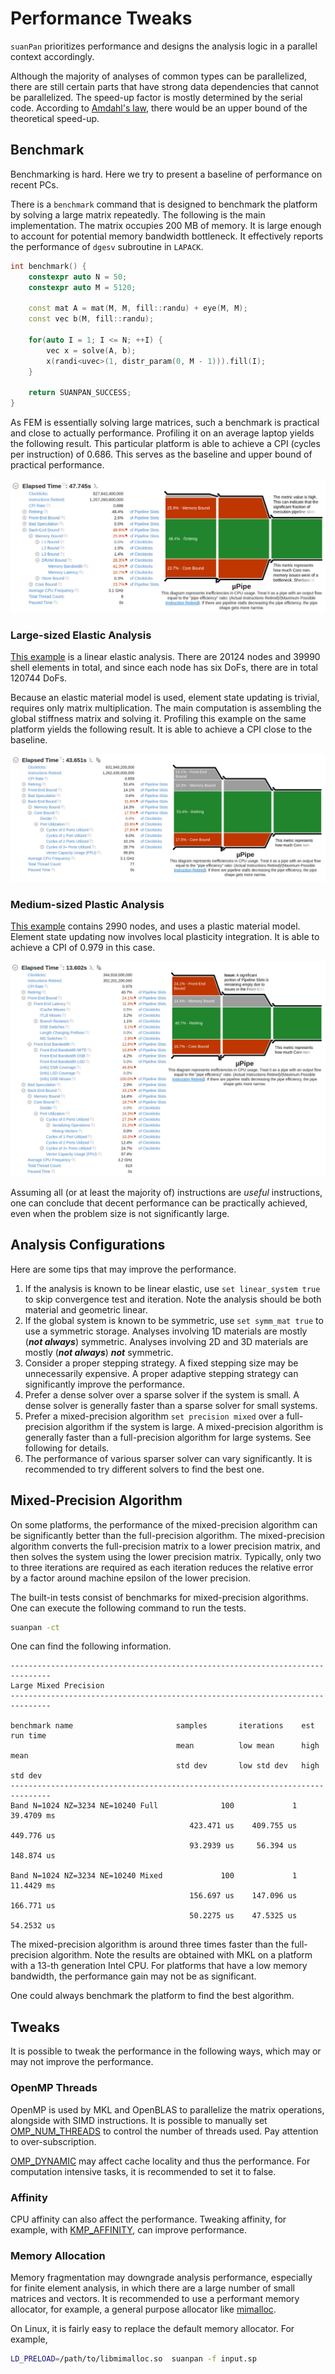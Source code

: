 # Performance Tweaks

`suanPan` prioritizes performance and designs the analysis logic in a parallel context accordingly.

Although the majority of analyses of common types can be parallelized, there are still certain parts that have 
strong data dependencies that cannot be parallelized.
The speed-up factor is mostly determined by the serial code.
According to [Amdahl's law](https://en.wikipedia.org/wiki/Amdahl%27s_law), there would be an upper bound of the 
theoretical speed-up.

## Benchmark

Benchmarking is hard.
Here we try to present a baseline of performance on recent PCs.

There is a `benchmark` command that is designed to benchmark the platform by solving a large matrix repeatedly.
The following is the main implementation.
The matrix occupies 200 MB of memory.
It is large enough to account for potential memory bandwidth bottleneck.
It effectively reports the performance of `dgesv` subroutine in `LAPACK`.

```cpp
int benchmark() {
    constexpr auto N = 50;
    constexpr auto M = 5120;

    const mat A = mat(M, M, fill::randu) + eye(M, M);
    const vec b(M, fill::randu);

    for(auto I = 1; I <= N; ++I) {
        vec x = solve(A, b);
        x(randi<uvec>(1, distr_param(0, M - 1))).fill(I);
    }

    return SUANPAN_SUCCESS;
}
```

As FEM is essentially solving large matrices, such a benchmark is practical and close to actually performance.
Profiling it on an average laptop yields the following result.
This particular platform is able to achieve a CPI (cycles per instruction) of 0.686.
This serves as the baseline and upper bound of practical performance.

![baseline](pics/benchmark.png)

### Large-sized Elastic Analysis

[This example](https://github.com/TLCFEM/suanPan/tree/dev/Example/Misc/DKTS3) is a linear elastic analysis.
There are 20124 nodes and 39990 shell elements in total, and since each node has six DoFs, there are in total 120744 DoFs.

Because an elastic material model is used, element state updating is trivial, requires only matrix multiplication.
The main computation is assembling the global stiffness matrix and solving it.
Profiling this example on the same platform yields the following result.
It is able to achieve a CPI close to the baseline.

![large elastic](pics/elastic.png)

### Medium-sized Plastic Analysis

[This example](../Example/Geotechnical/slope-analysis.md) contains 2990 nodes, and uses a plastic material model.
Element state updating now involves local plasticity integration.
It is able to achieve a CPI of 0.979 in this case.

![medium plastic](pics/plastic.png)

Assuming all (or at least the majority of) instructions are *useful* instructions, one can conclude that decent performance can be practically achieved, even when the problem size is not significantly large.

## Analysis Configurations

Here are some tips that may improve the performance.

1.  If the analysis is known to be linear elastic, use `set linear_system true` to skip convergence test and iteration.
    Note the analysis should be both material and geometric linear.
2.  If the global system is known to be symmetric, use `set symm_mat true` to use a symmetric storage.
    Analyses involving 1D materials are mostly (**_not always_**) symmetric.
    Analyses involving 2D and 3D materials are mostly (**_not always_**) **_not_** symmetric.
3.  Consider a proper stepping strategy. A fixed stepping size may be unnecessarily expensive.
    A proper adaptive stepping strategy can significantly improve the performance.
4.  Prefer a dense solver over a sparse solver if the system is small.
    A dense solver is generally faster than a sparse solver for small systems.
5.  Prefer a mixed-precision algorithm `set precision mixed` over a full-precision algorithm if the system is large.
    A mixed-precision algorithm is generally faster than a full-precision algorithm for large systems.
    See following for details.
6.  The performance of various sparser solver can vary significantly.
    It is recommended to try different solvers to find the best one.

## Mixed-Precision Algorithm

On some platforms, the performance of the mixed-precision algorithm can be significantly better than the full-precision
algorithm.
The mixed-precision algorithm converts the full-precision matrix to a lower precision matrix, and then solves the system
using the lower precision matrix.
Typically, only two to three iterations are required as each iteration reduces the relative error by a factor around
machine epsilon of the lower precision.

The built-in tests consist of benchmarks for mixed-precision algorithms.
One can execute the following command to run the tests.

```bash
suanpan -ct
```

One can find the following information.

```text
-------------------------------------------------------------------------------
Large Mixed Precision
-------------------------------------------------------------------------------

benchmark name                       samples       iterations    est run time
                                     mean          low mean      high mean
                                     std dev       low std dev   high std dev
-------------------------------------------------------------------------------
Band N=1024 NZ=3234 NE=10240 Full              100             1    39.4709 ms
                                        423.471 us    409.755 us    449.776 us
                                        93.2939 us     56.394 us    148.874 us

Band N=1024 NZ=3234 NE=10240 Mixed             100             1    11.4429 ms
                                        156.697 us    147.096 us    166.771 us
                                        50.2275 us    47.5325 us    54.2532 us
```

The mixed-precision algorithm is around three times faster than the full-precision algorithm.
Note the results are obtained with MKL on a platform with a 13-th generation Intel CPU.
For platforms that have a low memory bandwidth, the performance gain may not be as significant.

One could always benchmark the platform to find the best algorithm.

## Tweaks

It is possible to tweak the performance in the following ways, which may or may not improve the performance.

### OpenMP Threads

OpenMP is used by MKL and OpenBLAS to parallelize the matrix operations, alongside with SIMD instructions. It is 
possible to manually set [OMP_NUM_THREADS](https://www.google.com/search?q=omp_num_threads) to control the number of 
threads used. Pay attention to over-subscription.

[OMP_DYNAMIC](https://www.google.com/search?q=omp_dynamic) may affect cache locality and thus the performance. For 
computation intensive tasks, it is recommended to set it to false.

### Affinity

CPU affinity can also affect the performance.
Tweaking affinity, for example, with [KMP_AFFINITY](https://www.google.com/search?q=KMP_AFFINITY), can improve 
performance.

### Memory Allocation

Memory fragmentation may downgrade analysis performance, especially for finite element analysis, in which there are 
a large number of small matrices and vectors. It is recommended to use a performant memory allocator, for example, a 
general purpose allocator like [mimalloc](https://github.com/microsoft/mimalloc).

On Linux, it is fairly easy to replace the default memory allocator. For example,

```bash
LD_PRELOAD=/path/to/libmimalloc.so  suanpan -f input.sp
```
